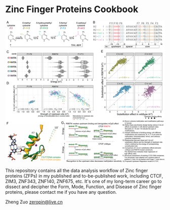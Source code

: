 # Zinc Finger Proteins Cookbook
<img src="https://github.com/zeropin/ZFPCookbook/blob/master/CTCF/images/Figure%204.png" style="zoom:60%;" />

This repository contains all the data analysis workflow of Zinc finger proteins (ZFPs) in my published and to-be-published work, including CTCF, ZIM3, ZNF343, ZNF140, ZNF675, etc. It's one of my long-term career go to dissect and decipher the Form, Mode, Function, and Disease of Zinc finger proteins, please contact me if you have any question.

Zheng Zuo
zeropin@live.cn

